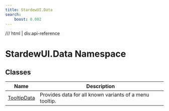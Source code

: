 ```yaml
---
title: StardewUI.Data
search:
    boost: 0.002
---
```


<link rel="stylesheet" href="/StardewUI/stylesheets/reference.css" />

/// html | div.api-reference

# StardewUI.Data Namespace

## Classes

| Name | Description |
| --- | --- |
| [TooltipData](tooltipdata.md) | Provides data for all known variants of a menu tooltip. |

